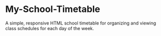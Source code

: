 # My-School-Timetable
A simple, responsive HTML school timetable for organizing and viewing class schedules for each day of the week.
